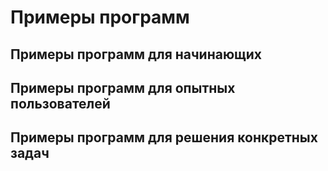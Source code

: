 # Примеры программ

## Примеры программ для начинающих

## Примеры программ для опытных пользователей

## Примеры программ для решения конкретных задач